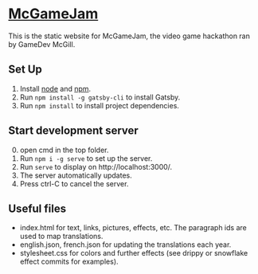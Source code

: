 # [McGameJam](https://mcgamejam.ca)
This is the static website for McGameJam, the video game hackathon ran by GameDev McGill.

## Set Up
1. Install [node](https://nodejs.org/en/) and [npm](https://www.npmjs.com/get-npm).
2. Run `npm install -g gatsby-cli` to install Gatsby.
3. Run `npm install` to install project dependencies.

## Start development server
0. open cmd in the top folder.
1. Run `npm i -g serve` to set up the server.
2. Run `serve` to display on http://localhost:3000/.
3. The server automatically updates.
4. Press ctrl-C to cancel the server.

## Useful files
- index.html for text, links, pictures, effects, etc. The paragraph ids are used to map translations.
- english.json, french.json for updating the translations each year.
- stylesheet.css for colors and further effects (see drippy or snowflake effect commits for examples).
